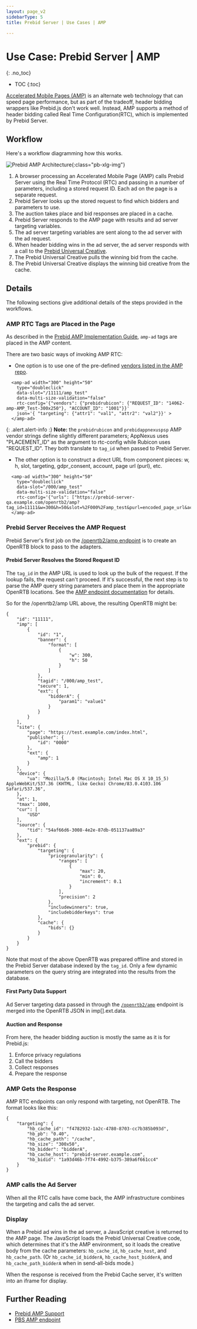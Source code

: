 ```yaml
---
layout: page_v2
sidebarType: 5
title: Prebid Server | Use Cases | AMP

---
```


# Use Case: Prebid Server | AMP
{: .no_toc}

* TOC
{:toc}

[Accelerated Mobile Pages (AMP)](https://ampproject.org/) is an alternate web technology that can speed page performance, but
as part of the tradeoff, header bidding wrappers like Prebid.js don't work well. Instead, AMP supports a method of header bidding called Real Time Configuration(RTC), which is implemented by Prebid Server.

## Workflow

Here's a workflow diagramming how this works.

![Prebid AMP Architecture](/assets/images/flowcharts/prebid-server/pbs-amp-flow.png){:class="pb-xlg-img"}

1. A browser processing an Accelerated Mobile Page (AMP) calls Prebid Server using the Real Time Protocol (RTC) and passing in a number of parameters, including a stored request ID. Each ad on the page is a separate request.
1. Prebid Server looks up the stored request to find which bidders and parameters to use.
1. The auction takes place and bid responses are placed in a cache.
1. Prebid Server responds to the AMP page with results and ad server targeting variables.
1. The ad server targeting variables are sent along to the ad server with the ad request.
1. When header bidding wins in the ad server, the ad server responds with a call to the [Prebid Universal Creative](overview/prebid-universal-creative.html).
1. The Prebid Universal Creative pulls the winning bid from the cache.
1. The Prebid Universal Creative displays the winning bid creative from the cache.

## Details

The following sections give additional details of the steps provided in the workflows.

### AMP RTC Tags are Placed in the Page

As described in the [Prebid AMP Implementation Guide](/dev-docs/show-prebid-ads-on-amp-pages.html), `amp-ad` tags are placed in the AMP content.

There are two basic ways of invoking AMP RTC:

- One option is to use one of the pre-defined [vendors listed in the AMP repo](https://github.com/ampproject/amphtml/blob/master/src/service/real-time-config/callout-vendors.js).

```
  <amp-ad width="300" height="50"
    type="doubleclick"
    data-slot="/11111/amp_test"
    data-multi-size-validation="false"
    rtc-config='{"vendors": {"prebidrubicon": {"REQUEST_ID": "14062-amp-AMP_Test-300x250"}, "ACCOUNT_ID": "1001"}}'
    json='{ "targeting": {"attr1": "val1", "attr2": "val2"}}' >
  </amp-ad>
```

{: .alert.alert-info :}
**Note:** the `prebidrubicon` and `prebidappnexuspsp` AMP vendor strings define slightly different parameters; AppNexus uses "PLACEMENT_ID" as the argument to rtc-config while Rubicon uses "REQUEST_ID". They both translate to `tag_id` when passed to Prebid Server.

- The other option is to construct a direct URL from component pieces: w, h, slot, targeting, gdpr_consent, account, page url (purl), etc.

```
  <amp-ad width="300" height="50"
    type="doubleclick"
    data-slot="/000/amp_test"
    data-multi-size-validation="false"
    rtc-config='{"urls": ["https://prebid-server-qa.example.com/openrtb2/amp?tag_id=11111&w=300&h=50&slot=%2F000%2Famp_test&purl=encoded_page_url&account=333&gdpr_consent=encoded_cmp_consent_string"]
  </amp-ad>
```

### Prebid Server Receives the AMP Request

Prebid Server's first job on the [/openrtb2/amp endpoint](/prebid-server/endpoints/openrtb2/pbs-endpoint-amp.html) is to create an OpenRTB block to pass to the adapters.

#### Prebid Server Resolves the Stored Request ID

The `tag_id` in the AMP URL is used to look up the bulk of the request. If the lookup fails, the request can't proceed. If it's successful, the
next step is to parse the AMP query string parameters and place them
in the appropriate OpenRTB locations. See the [AMP endpoint documentation](/prebid-server/endpoints/openrtb2/pbs-endpoint-amp.html)
for details.

So for the /openrtb2/amp URL above, the resulting OpenRTB might be:
```
{
    "id": "11111",
    "imp": [
        {
            "id": "1",
            "banner": {
                "format": [
                    {
                        "w": 300,
                        "h": 50
                    }
                ]
            },
            "tagid": "/000/amp_test",
            "secure": 1,
            "ext": {
                "bidderA": {
                    "param1": "value1"
                }
            }
        }
    ],
    "site": {
        "page": "https://test.example.com/index.html",
        "publisher": {
            "id": "0000"
        },
        "ext": {
            "amp": 1
        }
    },
    "device": {
        "ua": "Mozilla/5.0 (Macintosh; Intel Mac OS X 10_15_5) AppleWebKit/537.36 (KHTML, like Gecko) Chrome/83.0.4103.106 Safari/537.36",
    },
    "at": 1,
    "tmax": 1000,
    "cur": [
        "USD"
    ],
    "source": {
        "tid": "54af66d6-3008-4e2e-87db-051137aa89a3"
    },
    "ext": {
        "prebid": {
            "targeting": {
                "pricegranularity": {
                    "ranges": [
                        {
                            "max": 20,
                            "min": 0,
                            "increment": 0.1
                        }
                    ],
                    "precision": 2
                },
                "includewinners": true,
                "includebidderkeys": true
            },
            "cache": {
                "bids": {}
            }
        }
    }
}
```
Note that most of the above OpenRTB was prepared offline and stored in the Prebid Server database indexed by the `tag_id`.
Only a few dynamic parameters on the query string are integrated into the results from the database.

#### First Party Data Support

Ad Server targeting data passed in through the [`/openrtb2/amp`](/prebid-server/endpoints/openrtb2/pbs-endpoint-amp.html) endpoint is merged
into the OpenRTB JSON in imp[].ext.data.

#### Auction and Response

From here, the header bidding auction is mostly the same as it is for Prebid.js:

1. Enforce privacy regulations
1. Call the bidders
1. Collect responses
1. Prepare the response

### AMP Gets the Response

AMP RTC endpoints can only respond with targeting, not OpenRTB. The
format looks like this:

```
{
    "targeting": {
        "hb_cache_id": "f4782932-1a2c-4780-8703-cc7b385b093d",
        "hb_pb": "0.40",
        "hb_cache_path": "/cache",
        "hb_size": "300x50",
        "hb_bidder": "bidderA",
        "hb_cache_host": "prebid-server.example.com",
        "hb_bidid": "1a93d46b-7f74-4992-b375-389a6f661cc4"
    }
}
```

### AMP calls the Ad Server

When all the RTC calls have come back, the AMP infrastructure combines the targeting and calls the ad server.

### Display

When a Prebid ad wins in the ad server, a JavaScript creative is returned to the
AMP page. The JavaScript loads the Prebid Universal Creative code, which
determines that it's the AMP environment, so it
loads the creative body from the cache parameters: `hb_cache_id`, `hb_cache_host`, and `hb_cache_path`. (Or `hb_cache_id_bidderA`, `hb_cache_host_bidderA`, and `hb_cache_path_bidderA` when in send-all-bids mode.)

When the response is received from the Prebid Cache server, it's written
into an iframe for display.

## Further Reading

- [Prebid AMP Support](/formats/amp.html)
- [PBS AMP endpoint](/prebid-server/endpoints/openrtb2/pbs-endpoint-amp.html)
